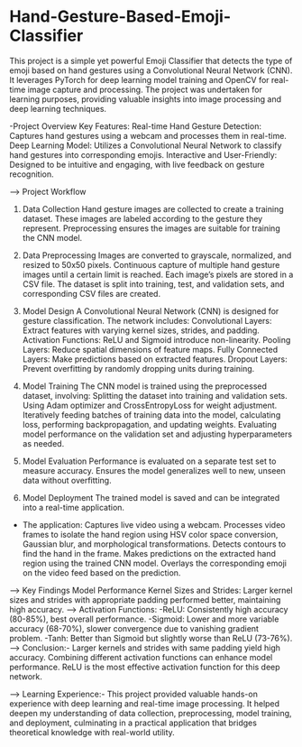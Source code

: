# Hand-Gesture-Based-Emoji-Classifier
This project is a simple yet powerful Emoji Classifier that detects the type of emoji based on hand gestures using a Convolutional Neural Network (CNN). It leverages PyTorch for deep learning model training and OpenCV for real-time image capture and processing. 
The project was undertaken for learning purposes, providing valuable insights into image processing and deep learning techniques.

-Project Overview
Key Features:
Real-time Hand Gesture Detection: Captures hand gestures using a webcam and processes them in real-time.
Deep Learning Model: Utilizes a Convolutional Neural Network to classify hand gestures into corresponding emojis.
Interactive and User-Friendly: Designed to be intuitive and engaging, with live feedback on gesture recognition.

--> Project Workflow

1. Data Collection
Hand gesture images are collected to create a training dataset.
These images are labeled according to the gesture they represent.
Preprocessing ensures the images are suitable for training the CNN model.

2. Data Preprocessing
Images are converted to grayscale, normalized, and resized to 50x50 pixels.
Continuous capture of multiple hand gesture images until a certain limit is reached.
Each image’s pixels are stored in a CSV file.
The dataset is split into training, test, and validation sets, and corresponding CSV files are created.

3. Model Design
A Convolutional Neural Network (CNN) is designed for gesture classification.
The network includes:
Convolutional Layers: Extract features with varying kernel sizes, strides, and padding.
Activation Functions: ReLU and Sigmoid introduce non-linearity.
Pooling Layers: Reduce spatial dimensions of feature maps.
Fully Connected Layers: Make predictions based on extracted features.
Dropout Layers: Prevent overfitting by randomly dropping units during training.

4. Model Training
The CNN model is trained using the preprocessed dataset, involving:
Splitting the dataset into training and validation sets.
Using Adam optimizer and CrossEntropyLoss for weight adjustment.
Iteratively feeding batches of training data into the model, calculating loss, performing backpropagation, and updating weights.
Evaluating model performance on the validation set and adjusting hyperparameters as needed.

5. Model Evaluation
Performance is evaluated on a separate test set to measure accuracy.
Ensures the model generalizes well to new, unseen data without overfitting.

6. Model Deployment
The trained model is saved and can be integrated into a real-time application.
- The application:
Captures live video using a webcam.
Processes video frames to isolate the hand region using HSV color space conversion, Gaussian blur, and morphological transformations.
Detects contours to find the hand in the frame.
Makes predictions on the extracted hand region using the trained CNN model.
Overlays the corresponding emoji on the video feed based on the prediction.

--> Key Findings
Model Performance
Kernel Sizes and Strides: Larger kernel sizes and strides with appropriate padding performed better, maintaining high accuracy.
--> Activation Functions:
-ReLU: Consistently high accuracy (80-85%), best overall performance.
-Sigmoid: Lower and more variable accuracy (68-70%), slower convergence due to vanishing gradient problem.
-Tanh: Better than Sigmoid but slightly worse than ReLU (73-76%).
--> Conclusion:-
Larger kernels and strides with same padding yield high accuracy.
Combining different activation functions can enhance model performance.
ReLU is the most effective activation function for this deep network.

--> Learning Experience:-
This project provided valuable hands-on experience with deep learning and real-time image processing. It helped deepen my understanding of data collection, preprocessing, model training, and deployment, culminating in a practical application that bridges theoretical knowledge with real-world utility.
